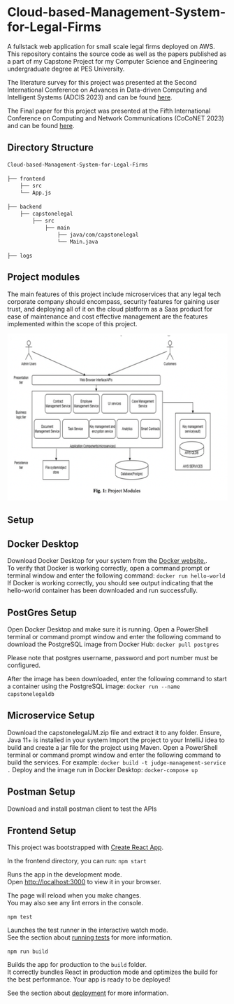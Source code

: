 # Cloud-based-Management-System-for-Legal-Firms

A fullstack web application for small scale legal firms deployed on AWS. 
This repository contains the source code as well as the papers published as a part of my Capstone Project for my Computer Science and Engineering undergraduate degree at PES University.

The literature survey for this project was presented at the Second International Conference on Advances in Data-driven Computing and Intelligent Systems (ADCIS 2023) and can be found [here](https://doi.org/10.56155/978-81-955020-2-8-54).


The Final paper for this project was presented at the Fifth International Conference on Computing and Network Communications (CoCoNET 2023) and can be found [here](https://link.springer.com/book/9789819745395).


## Directory Structure

```
Cloud-based-Management-System-for-Legal-Firms

├── frontend
    ├── src
    └── App.js

├── backend
    ├── capstonelegal
        ├── src
            ├── main
                ├── java/com/capstonelegal
                └── Main.java

├── logs

```

## Project modules

The main features of this project include microservices that any legal tech corporate company should encompass, security features for gaining user trust, and deploying all of it on the cloud platform as a Saas product for ease of maintenance and cost effective management are the features implemented within the scope of this project.

![Image augmentation](TeX-source/projectModules.png)


## Setup


## Docker Desktop 

Download Docker Desktop for your system from the [Docker website.](https://www.docker.com/products/docker-desktop/). 
<br> 
To verify that Docker is working correctly, open a command prompt or terminal window and enter the following command:
`docker run hello-world`
If Docker is working correctly, you should see output indicating that the hello-world container has been downloaded and run successfully.

## PostGres Setup

Open Docker Desktop and make sure it is running.
Open a PowerShell terminal or command prompt window and enter the following command to download the PostgreSQL image from Docker Hub:
`docker pull postgres`

Please note that postgres username, password and port number must be configured.

After the image has been downloaded, enter the following command to start a container using the PostgreSQL image:
`docker run --name capstonelegaldb`

## Microservice Setup

Download the capstonelegalJM.zip file and extract it to any folder.
Ensure, Java 11+ is installed in your system
Import the project to your IntelliJ idea to build and create a jar file for the project using Maven.
Open a PowerShell terminal or command prompt window and enter the following command to build the services. 
For example: 
`docker build -t judge-management-service .`
Deploy and the image run in Docker Desktop:
`docker-compose up`

## Postman Setup
Download and install postman client to test the APIs

## Frontend Setup

This project was bootstrapped with [Create React App](https://github.com/facebook/create-react-app).

In the frontend directory, you can run:
 `npm start`

Runs the app in the development mode.\
Open [http://localhost:3000](http://localhost:3000) to view it in your browser.

The page will reload when you make changes.\
You may also see any lint errors in the console.
 
 `npm test`

Launches the test runner in the interactive watch mode.\
See the section about [running tests](https://facebook.github.io/create-react-app/docs/running-tests) for more information.
 
 `npm run build`

Builds the app for production to the `build` folder.\
It correctly bundles React in production mode and optimizes the build for the best performance.
Your app is ready to be deployed!

See the section about [deployment](https://facebook.github.io/create-react-app/docs/deployment) for more information.




